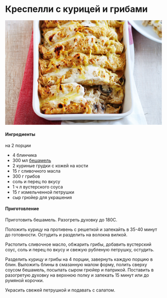 ﻿---
image: ../pics/crespelle-chicken.jpeg
---
# Креспелли с курицей и грибами

 ![Креспелли с курицей и грибами](../pics/crespelle-chicken.jpeg)

#### Ингредиенты

на 2 порции

* 4 блинчика
* 300 мл [бешамель](https://mars9n9.github.io/%D0%A1%D0%BE%D1%83%D1%81%D1%8B/besciamella.html)
* 2 куриные грудки с кожей на кости
* 15 г сливочного масла
* 300 г грибов
* соль и перец по вкусу
* 1 ч л вустерского соуса
* 15 г измельченной петрушки
* сыр грюйер для украшения


#### Приготовление

Приготовить бешамель. Разогреть духовку до 180С. 

Положить курицу на противень с решеткой и запекайть в 35-40 минут до готовности. Остудить и разделить на волокна вилкой.

Растопить сливочное масло, обжарить грибы, добавить вустерский соус, соль и перец по вкусу и свежую рубленую петрушку, остудить.

Разделить курицу и грибы на 4 порции, завернуть каждую порцию в блин. Выложить блины в смазанную малом форму, полить сверху соусом бешамель, посыпать сыром грюйер и паприкой.  Поставить в разогретую духовку на верхнюю полку и запекать 15 минут или до румяной корочки.

Украсить свежей петрушкой и подавать с салатом.
